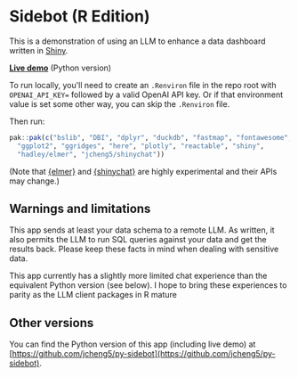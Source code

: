 # Sidebot (R Edition)

This is a demonstration of using an LLM to enhance a data dashboard written in [Shiny](https://shiny.posit.co/).

[**Live demo**](https://jcheng.shinyapps.io/sidebot) (Python version)

To run locally, you'll need to create an `.Renviron` file in the repo root with `OPENAI_API_KEY=` followed by a valid OpenAI API key. Or if that environment value is set some other way, you can skip the `.Renviron` file.

Then run:

```r
pak::pak(c("bslib", "DBI", "dplyr", "duckdb", "fastmap", "fontawesome",
  "ggplot2", "ggridges", "here", "plotly", "reactable", "shiny",
  "hadley/elmer", "jcheng5/shinychat"))
```

(Note that [{elmer}](https://github.com/hadley/elmer) and [{shinychat}](https://github.com/jcheng5/shinychat) are highly experimental and their APIs may change.)

## Warnings and limitations

This app sends at least your data schema to a remote LLM. As written, it also permits the LLM to run SQL queries against your data and get the results back. Please keep these facts in mind when dealing with sensitive data.

This app currently has a slightly more limited chat experience than the equivalent Python version (see below). I hope to bring these experiences to parity as the LLM client packages in R mature 

## Other versions

You can find the Python version of this app (including live demo) at [https://github.com/jcheng5/py-sidebot](https://github.com/jcheng5/py-sidebot).
